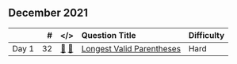## December 2021

||#|</>|Question Title|Difficulty|
|:--|--:|:-:|:--|:--|
|Day 1|32|[📎](../src/q_1_50/q0032.hpp) [📝](../src/q_1_50/q0032_unittest.hpp)|[Longest Valid Parentheses](https://leetcode.com/problems/longest-valid-parentheses/)|Hard|

